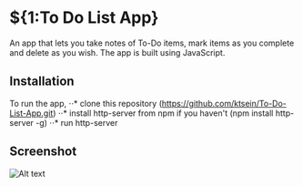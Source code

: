 
# ${1:To Do List App}
An app that lets you take notes of To-Do items, mark items as you complete and delete as you wish.
The app is built using JavaScript.
## Installation
To run the app,
⋅⋅* clone this repository (https://github.com/ktsein/To-Do-List-App.git)
⋅⋅* install http-server from npm if you haven't (npm install http-server -g)
⋅⋅* run http-server
## Screenshot
![Alt text](/relative/path/to/screenshot/app-screen.png?raw=true)
